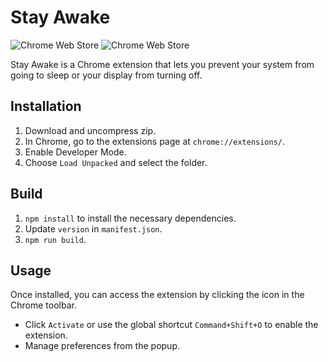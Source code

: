 # Stay Awake

![Chrome Web Store](https://img.shields.io/chrome-web-store/v/gofaiibillcpfajafckhoieamembimje)
![Chrome Web Store](https://img.shields.io/chrome-web-store/users/gofaiibillcpfajafckhoieamembimje)

Stay Awake is a Chrome extension that lets you prevent your system from going to sleep or your display from turning off.

## Installation

1. Download and uncompress zip.
2. In Chrome, go to the extensions page at `chrome://extensions/`.
3. Enable Developer Mode.
4. Choose `Load Unpacked` and select the folder.

## Build

1. `npm install` to install the necessary dependencies.
2. Update `version` in `manifest.json`.
3. `npm run build`.

## Usage

Once installed, you can access the extension by clicking the icon in the Chrome toolbar.

- Click `Activate` or use the global shortcut `Command+Shift+O` to enable the extension.
- Manage preferences from the popup.